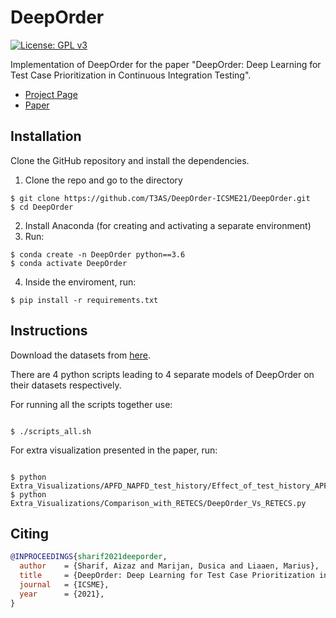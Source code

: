 # DeepOrder

[![License: GPL v3](https://img.shields.io/badge/License-GPLv3-blue.svg)](https://www.gnu.org/licenses/gpl-3.0)

Implementation of DeepOrder for the paper "DeepOrder: Deep Learning for Test Case Prioritization in Continuous Integration Testing".

 * [Project Page](https://aizazsharif.github.io/DeepOrder-site/)
 * [Paper](https://arxiv.org/abs/2110.07443)

## Installation

Clone the GitHub repository and install the dependencies.
1. Clone the repo and go to the directory 
```
$ git clone https://github.com/T3AS/DeepOrder-ICSME21/DeepOrder.git
$ cd DeepOrder

```
2. Install Anaconda (for creating and activating a separate environment)
3. Run: 
```
$ conda create -n DeepOrder python==3.6
$ conda activate DeepOrder
```
4. Inside the enviroment, run:
```
$ pip install -r requirements.txt
```
## Instructions

Download the datasets from [here](https://drive.google.com/drive/folders/14QMWd7ltb9c9NsCTw-WOn9rmJHE5xiwM?usp=sharing).

There are 4 python scripts leading to 4 separate models of DeepOrder on their datasets respectively. 

For running all the scripts together use: 
```

$ ./scripts_all.sh

```

For extra visualization presented in the paper, run:
```

$ python Extra_Visualizations/APFD_NAPFD_test_history/Effect_of_test_history_APFD_NAPFD.py
$ python Extra_Visualizations/Comparison_with_RETECS/DeepOrder_Vs_RETECS.py

```

## Citing
```BibTeX
@INPROCEEDINGS{sharif2021deeporder,
  author    = {Sharif, Aizaz and Marijan, Dusica and Liaaen, Marius},
  title     = {DeepOrder: Deep Learning for Test Case Prioritization in Continuous Integration Testing},
  journal   = {ICSME},
  year      = {2021},
}
```
